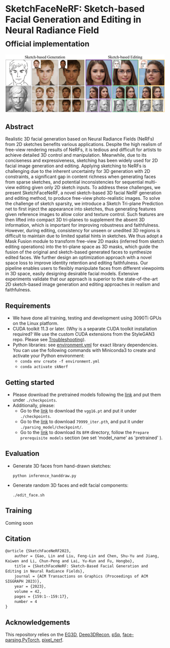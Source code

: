 # SketchFaceNeRF: Sketch-based Facial Generation and Editing in Neural Radiance Field<br><sub>Official implementation</sub>

![Teaser image](./img/teaser.jpg)

## Abstract
Realistic 3D facial generation based on Neural Radiance Fields (NeRFs) from 2D sketches benefits various applications.
	Despite the high realism of free-view rendering results of NeRFs, it is tedious and difficult for artists to achieve detailed 3D control and manipulation.
	Meanwhile, due to its conciseness and expressiveness, sketching has been widely used for 2D facial image generation and editing.
	Applying sketching to NeRFs is challenging due to the inherent uncertainty for 3D generation with 2D constraints, a significant gap in content richness when generating faces from sparse sketches, and potential inconsistencies for sequential multi-view editing given only 2D sketch inputs.
	To address these challenges, we present SketchFaceNeRF, a novel sketch-based 3D facial NeRF generation and editing method, to produce free-view photo-realistic images. 
	To solve the challenge of sketch sparsity, we introduce a Sketch Tri-plane Prediction net to first inject the appearance into sketches, thus generating features given reference images to allow color and texture control. 
	Such features are then lifted into compact 3D tri-planes to supplement the absent 3D information, which is important for improving robustness and faithfulness.
	However, during editing, consistency for unseen or unedited 3D regions is difficult to maintain due to limited spatial hints in sketches.
	We thus adopt a Mask Fusion module to transform free-view 2D masks (inferred from sketch editing operations) into the tri-plane space as 3D masks, which guide the fusion of the original and sketch-based generated faces to synthesize edited faces. 
	We further design an optimization approach with a novel space loss to improve identity retention and editing faithfulness. 
	Our pipeline enables users to flexibly manipulate faces from different viewpoints in 3D space, easily designing desirable facial models. 
	Extensive experiments validate that our approach is superior to the state-of-the-art 2D sketch-based image generation and editing approaches in realism and faithfulness. 

## Requirements

* We have done all training, testing and development using 3090Ti GPUs on the Linux platform.
* CUDA toolkit 11.3 or later. (Why is a separate CUDA toolkit installation required?  We use the custom CUDA extensions from the StyleGAN3 repo. Please see [Troubleshooting](https://github.com/NVlabs/stylegan3/blob/main/docs/troubleshooting.md#why-is-cuda-toolkit-installation-necessary)).
* Python libraries: see [environment.yml](./environment.yml) for exact library dependencies. You can use the following commands with Miniconda3 to create and activate your Python environment:
  - `conda env create -f environment.yml`
  - `conda activate skNerf`

## Getting started

- Please download the pretrained models following the [link](https://drive.google.com/drive/folders/1db_gLfHXNyU5lM03JeSVzy4YPWwGK6La?usp=sharing) and put them under `./checkpoints`. 
- Additionally, please:
  - Go to the [link](https://nvlabs-fi-cdn.nvidia.com/stylegan2-ada-pytorch/pretrained/metrics/vgg16.pt) to download the `vgg16.pt` and put it under `./checkpoints`. 
  - Go to the [link](https://drive.google.com/file/d/154JgKpzCPW82qINcVieuPH3fZ2e0P812/view) to download `79999_iter.pth`, and put it under `./parsing_model/checkpoint/`.
  - Go to the [link](https://github.com/sicxu/Deep3DFaceRecon_pytorch/tree/master) to download its `BFM` directory, follow the `Prepare prerequisite models` section (we set 'model_name' as 'pretrained' ).

## Evaluation

- Generate 3D faces from hand-drawn sketches:

  ```
  python inference_handdraw.py
  ```

- Generate random 3D faces and edit facial components:

  ```
  ./edit_face.sh
  ```

## Training

Coming soon

## Citation
```
@article {SketchFaceNeRF2023,
    author = {Gao, Lin and Liu, Feng-Lin and Chen, Shu-Yu and Jiang, Kaiwen and Li, Chun-Peng and Lai, Yu-Kun and Fu, Hongbo},
    title = {SketchFaceNeRF: Sketch-Based Facial Generation and Editing in Neural Radiance Fields},
    journal = {ACM Transactions on Graphics (Proceedings of ACM SIGGRAPH 2023)},
    year = {2023},
    volume = 42,
    pages = {159:1--159:17},
    number = 4
}
```

## Acknowledgements
This repository relies on the [EG3D](https://github.com/NVlabs/eg3d), [Deep3DRecon](https://github.com/sicxu/Deep3DFaceRecon_pytorch), [pSp](https://github.com/eladrich/pixel2style2pixel), [face-parsing.PyTorch](https://github.com/zllrunning/face-parsing.PyTorch/tree/master), [pixel_nerf](https://github.com/sxyu/pixel-nerf).

